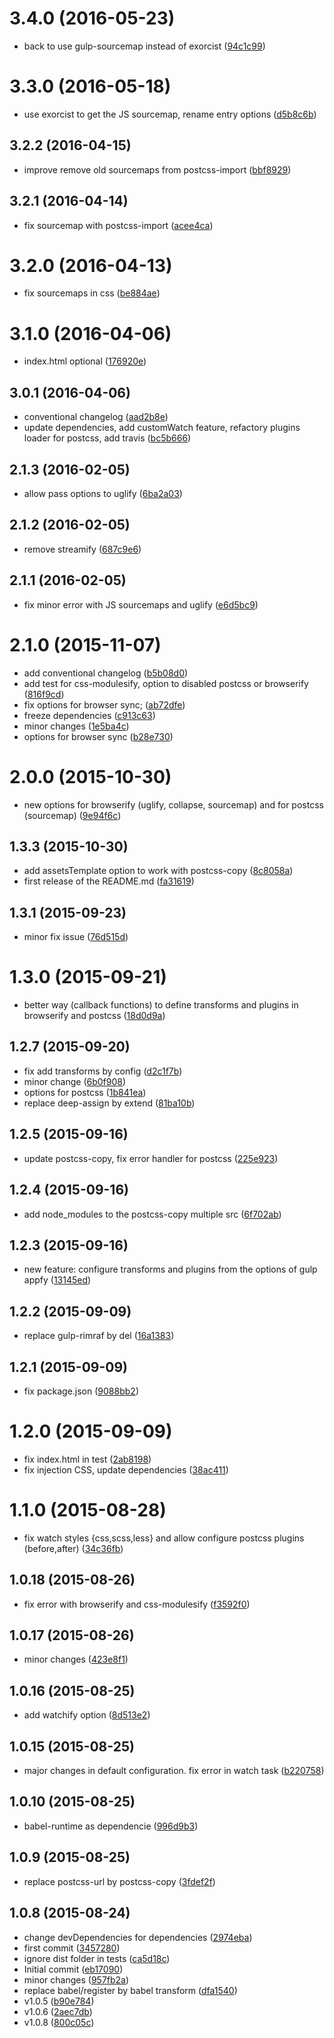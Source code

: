 <a name="3.4.0"></a>
# 3.4.0 (2016-05-23)

* back to use gulp-sourcemap instead of exorcist ([94c1c99](https://github.com/geut/gulp-appfy-tasks/commit/94c1c99))



<a name="3.3.0"></a>
# 3.3.0 (2016-05-18)

* use exorcist to get the JS sourcemap, rename entry options ([d5b8c6b](https://github.com/geut/gulp-appfy-tasks/commit/d5b8c6b))



<a name="3.2.2"></a>
## 3.2.2 (2016-04-15)

* improve remove old sourcemaps from postcss-import ([bbf8929](https://github.com/geut/gulp-appfy-tasks/commit/bbf8929))



<a name="3.2.1"></a>
## 3.2.1 (2016-04-14)

* fix sourcemap with postcss-import ([acee4ca](https://github.com/geut/gulp-appfy-tasks/commit/acee4ca))



<a name="3.2.0"></a>
# 3.2.0 (2016-04-13)

* fix sourcemaps in css ([be884ae](https://github.com/geut/gulp-appfy-tasks/commit/be884ae))



<a name="3.1.0"></a>
# 3.1.0 (2016-04-06)

* index.html optional ([176920e](https://github.com/geut/gulp-appfy-tasks/commit/176920e))



<a name="3.0.1"></a>
## 3.0.1 (2016-04-06)

* conventional changelog ([aad2b8e](https://github.com/geut/gulp-appfy-tasks/commit/aad2b8e))
* update dependencies, add customWatch feature, refactory plugins loader for postcss, add travis ([bc5b666](https://github.com/geut/gulp-appfy-tasks/commit/bc5b666))



<a name="2.1.3"></a>
## 2.1.3 (2016-02-05)


* allow pass options to uglify ([6ba2a03](https://github.com/geut/gulp-appfy-tasks/commit/6ba2a03))



<a name="2.1.2"></a>
## 2.1.2 (2016-02-05)


* remove streamify ([687c9e6](https://github.com/geut/gulp-appfy-tasks/commit/687c9e6))



<a name="2.1.1"></a>
## 2.1.1 (2016-02-05)


* fix minor error with JS sourcemaps and uglify ([e6d5bc9](https://github.com/geut/gulp-appfy-tasks/commit/e6d5bc9))



<a name="2.1.0"></a>
# 2.1.0 (2015-11-07)


* add conventional changelog ([b5b08d0](https://github.com/geut/gulp-appfy-tasks/commit/b5b08d0))
* add test for css-modulesify, option to disabled postcss or browserify ([816f9cd](https://github.com/geut/gulp-appfy-tasks/commit/816f9cd))
* fix options for browser sync; ([ab72dfe](https://github.com/geut/gulp-appfy-tasks/commit/ab72dfe))
* freeze dependencies ([c913c63](https://github.com/geut/gulp-appfy-tasks/commit/c913c63))
* minor changes ([1e5ba4c](https://github.com/geut/gulp-appfy-tasks/commit/1e5ba4c))
* options for browser sync ([b28e730](https://github.com/geut/gulp-appfy-tasks/commit/b28e730))



<a name="2.0.0"></a>
# 2.0.0 (2015-10-30)


* new options for browserify (uglify, collapse, sourcemap) and for postcss (sourcemap) ([9e94f6c](https://github.com/geut/gulp-appfy-tasks/commit/9e94f6c))



<a name="1.3.3"></a>
## 1.3.3 (2015-10-30)


* add assetsTemplate option to work with postcss-copy ([8c8058a](https://github.com/geut/gulp-appfy-tasks/commit/8c8058a))
* first release of the README.md ([fa31619](https://github.com/geut/gulp-appfy-tasks/commit/fa31619))



<a name="1.3.1"></a>
## 1.3.1 (2015-09-23)


* minor fix issue ([76d515d](https://github.com/geut/gulp-appfy-tasks/commit/76d515d))



<a name="1.3.0"></a>
# 1.3.0 (2015-09-21)


* better way (callback functions) to define transforms and plugins in browserify and postcss ([18d0d9a](https://github.com/geut/gulp-appfy-tasks/commit/18d0d9a))



<a name="1.2.7"></a>
## 1.2.7 (2015-09-20)


* fix add transforms by config ([d2c1f7b](https://github.com/geut/gulp-appfy-tasks/commit/d2c1f7b))
* minor change ([6b0f908](https://github.com/geut/gulp-appfy-tasks/commit/6b0f908))
* options for postcss ([1b841ea](https://github.com/geut/gulp-appfy-tasks/commit/1b841ea))
* replace deep-assign by extend ([81ba10b](https://github.com/geut/gulp-appfy-tasks/commit/81ba10b))



<a name="1.2.5"></a>
## 1.2.5 (2015-09-16)


* update postcss-copy, fix error handler for postcss ([225e923](https://github.com/geut/gulp-appfy-tasks/commit/225e923))



<a name="1.2.4"></a>
## 1.2.4 (2015-09-16)


* add node_modules to the postcss-copy multiple src ([6f702ab](https://github.com/geut/gulp-appfy-tasks/commit/6f702ab))



<a name="1.2.3"></a>
## 1.2.3 (2015-09-16)


* new feature: configure transforms and plugins from the options of gulp appfy ([13145ed](https://github.com/geut/gulp-appfy-tasks/commit/13145ed))



<a name="1.2.2"></a>
## 1.2.2 (2015-09-09)


* replace gulp-rimraf by del ([16a1383](https://github.com/geut/gulp-appfy-tasks/commit/16a1383))



<a name="1.2.1"></a>
## 1.2.1 (2015-09-09)


* fix package.json ([9088bb2](https://github.com/geut/gulp-appfy-tasks/commit/9088bb2))



<a name="1.2.0"></a>
# 1.2.0 (2015-09-09)


* fix index.html in test ([2ab8198](https://github.com/geut/gulp-appfy-tasks/commit/2ab8198))
* fix injection CSS, update dependencies ([38ac411](https://github.com/geut/gulp-appfy-tasks/commit/38ac411))



<a name="1.1.0"></a>
# 1.1.0 (2015-08-28)


* fix watch styles {css,scss,less} and allow configure postcss plugins (before,after) ([34c36fb](https://github.com/geut/gulp-appfy-tasks/commit/34c36fb))



<a name="1.0.18"></a>
## 1.0.18 (2015-08-26)


* fix error with browserify and css-modulesify ([f3592f0](https://github.com/geut/gulp-appfy-tasks/commit/f3592f0))



<a name="1.0.17"></a>
## 1.0.17 (2015-08-26)


* minor changes ([423e8f1](https://github.com/geut/gulp-appfy-tasks/commit/423e8f1))



<a name="1.0.16"></a>
## 1.0.16 (2015-08-25)


* add watchify option ([8d513e2](https://github.com/geut/gulp-appfy-tasks/commit/8d513e2))



<a name="1.0.15"></a>
## 1.0.15 (2015-08-25)


* major changes in default configuration. fix error in watch task ([b220758](https://github.com/geut/gulp-appfy-tasks/commit/b220758))



<a name="1.0.10"></a>
## 1.0.10 (2015-08-25)


* babel-runtime as dependencie ([996d9b3](https://github.com/geut/gulp-appfy-tasks/commit/996d9b3))



<a name="1.0.9"></a>
## 1.0.9 (2015-08-25)


* replace postcss-url by postcss-copy ([3fdef2f](https://github.com/geut/gulp-appfy-tasks/commit/3fdef2f))



<a name="1.0.8"></a>
## 1.0.8 (2015-08-24)


* change devDependencies for dependencies ([2974eba](https://github.com/geut/gulp-appfy-tasks/commit/2974eba))
* first commit ([3457280](https://github.com/geut/gulp-appfy-tasks/commit/3457280))
* ignore dist folder in tests ([ca5d18c](https://github.com/geut/gulp-appfy-tasks/commit/ca5d18c))
* Initial commit ([eb17090](https://github.com/geut/gulp-appfy-tasks/commit/eb17090))
* minor changes ([957fb2a](https://github.com/geut/gulp-appfy-tasks/commit/957fb2a))
* replace babel/register by babel transform ([dfa1540](https://github.com/geut/gulp-appfy-tasks/commit/dfa1540))
* v1.0.5 ([b90e784](https://github.com/geut/gulp-appfy-tasks/commit/b90e784))
* v1.0.6 ([2aec7db](https://github.com/geut/gulp-appfy-tasks/commit/2aec7db))
* v1.0.8 ([800c05c](https://github.com/geut/gulp-appfy-tasks/commit/800c05c))
